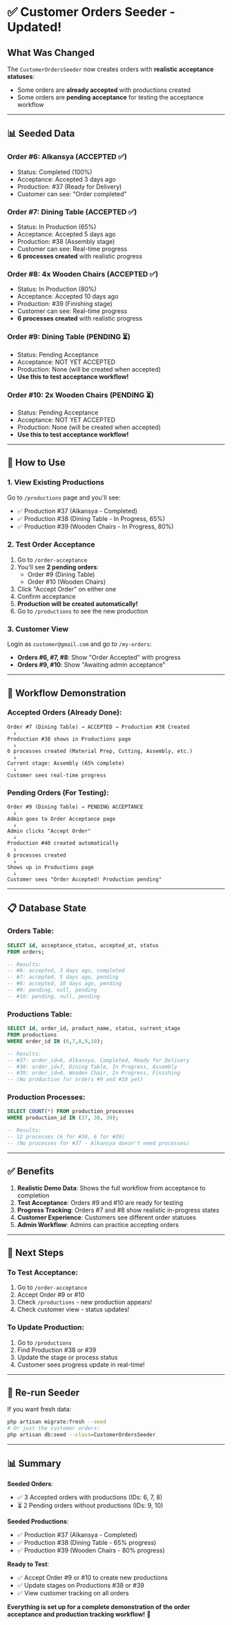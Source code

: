# ✅ Customer Orders Seeder - Updated!

## What Was Changed

The `CustomerOrdersSeeder` now creates orders with **realistic acceptance statuses**:
- Some orders are **already accepted** with productions created
- Some orders are **pending acceptance** for testing the acceptance workflow

---

## 📊 Seeded Data

### **Order #6: Alkansya (ACCEPTED ✅)**
- Status: Completed (100%)
- Acceptance: Accepted 3 days ago
- Production: #37 (Ready for Delivery)
- Customer can see: "Order completed"

### **Order #7: Dining Table (ACCEPTED ✅)**
- Status: In Production (65%)
- Acceptance: Accepted 5 days ago
- Production: #38 (Assembly stage)
- Customer can see: Real-time progress
- **6 processes created** with realistic progress

### **Order #8: 4x Wooden Chairs (ACCEPTED ✅)**
- Status: In Production (80%)
- Acceptance: Accepted 10 days ago
- Production: #39 (Finishing stage)
- Customer can see: Real-time progress
- **6 processes created** with realistic progress

### **Order #9: Dining Table (PENDING ⏳)**
- Status: Pending Acceptance
- Acceptance: NOT YET ACCEPTED
- Production: None (will be created when accepted)
- **Use this to test acceptance workflow!**

### **Order #10: 2x Wooden Chairs (PENDING ⏳)**
- Status: Pending Acceptance
- Acceptance: NOT YET ACCEPTED
- Production: None (will be created when accepted)
- **Use this to test acceptance workflow!**

---

## 🎯 How to Use

### **1. View Existing Productions**
Go to `/productions` page and you'll see:
- ✅ Production #37 (Alkansya - Completed)
- ✅ Production #38 (Dining Table - In Progress, 65%)
- ✅ Production #39 (Wooden Chairs - In Progress, 80%)

### **2. Test Order Acceptance**
1. Go to `/order-acceptance`
2. You'll see **2 pending orders**:
   - Order #9 (Dining Table)
   - Order #10 (Wooden Chairs)
3. Click "Accept Order" on either one
4. Confirm acceptance
5. **Production will be created automatically!**
6. Go to `/productions` to see the new production

### **3. Customer View**
Login as `customer@gmail.com` and go to `/my-orders`:
- **Orders #6, #7, #8**: Show "Order Accepted" with progress
- **Orders #9, #10**: Show "Awaiting admin acceptance"

---

## 🔄 Workflow Demonstration

### **Accepted Orders (Already Done)**:
```
Order #7 (Dining Table) → ACCEPTED → Production #38 Created
  ↓
Production #38 shows in Productions page
  ↓
6 processes created (Material Prep, Cutting, Assembly, etc.)
  ↓
Current stage: Assembly (65% complete)
  ↓
Customer sees real-time progress
```

### **Pending Orders (For Testing)**:
```
Order #9 (Dining Table) → PENDING ACCEPTANCE
  ↓
Admin goes to Order Acceptance page
  ↓
Admin clicks "Accept Order"
  ↓
Production #40 created automatically
  ↓
6 processes created
  ↓
Shows up in Productions page
  ↓
Customer sees "Order Accepted! Production pending"
```

---

## 📋 Database State

### **Orders Table**:
```sql
SELECT id, acceptance_status, accepted_at, status 
FROM orders;

-- Results:
-- #6: accepted, 3 days ago, completed
-- #7: accepted, 5 days ago, pending
-- #8: accepted, 10 days ago, pending
-- #9: pending, null, pending
-- #10: pending, null, pending
```

### **Productions Table**:
```sql
SELECT id, order_id, product_name, status, current_stage 
FROM productions 
WHERE order_id IN (6,7,8,9,10);

-- Results:
-- #37: order_id=6, Alkansya, Completed, Ready for Delivery
-- #38: order_id=7, Dining Table, In Progress, Assembly
-- #39: order_id=8, Wooden Chair, In Progress, Finishing
-- (No production for orders #9 and #10 yet)
```

### **Production Processes**:
```sql
SELECT COUNT(*) FROM production_processes 
WHERE production_id IN (37, 38, 39);

-- Results:
-- 12 processes (6 for #38, 6 for #39)
-- (No processes for #37 - Alkansya doesn't need processes)
```

---

## ✅ Benefits

1. **Realistic Demo Data**: Shows the full workflow from acceptance to completion
2. **Test Acceptance**: Orders #9 and #10 are ready for testing
3. **Progress Tracking**: Orders #7 and #8 show realistic in-progress states
4. **Customer Experience**: Customers see different order statuses
5. **Admin Workflow**: Admins can practice accepting orders

---

## 🚀 Next Steps

### **To Test Acceptance**:
1. Go to `/order-acceptance`
2. Accept Order #9 or #10
3. Check `/productions` - new production appears!
4. Check customer view - status updates!

### **To Update Production**:
1. Go to `/productions`
2. Find Production #38 or #39
3. Update the stage or process status
4. Customer sees progress update in real-time!

---

## 🔧 Re-run Seeder

If you want fresh data:
```bash
php artisan migrate:fresh --seed
# Or just the customer orders:
php artisan db:seed --class=CustomerOrdersSeeder
```

---

## 📊 Summary

**Seeded Orders**:
- ✅ 3 Accepted orders with productions (IDs: 6, 7, 8)
- ⏳ 2 Pending orders without productions (IDs: 9, 10)

**Seeded Productions**:
- ✅ Production #37 (Alkansya - Completed)
- ✅ Production #38 (Dining Table - 65% progress)
- ✅ Production #39 (Wooden Chairs - 80% progress)

**Ready to Test**:
- ✅ Accept Order #9 or #10 to create new productions
- ✅ Update stages on Productions #38 or #39
- ✅ View customer tracking on all orders

**Everything is set up for a complete demonstration of the order acceptance and production tracking workflow!** 🎉

